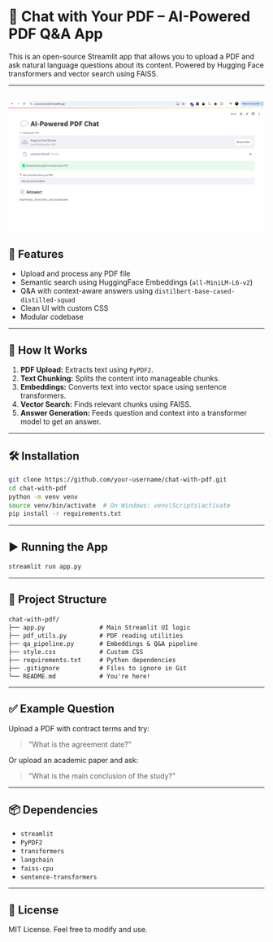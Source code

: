 # 📄 Chat with Your PDF – AI-Powered PDF Q&A App

This is an open-source Streamlit app that allows you to upload a PDF and ask natural language questions about its content. Powered by Hugging Face transformers and vector search using FAISS.

---
![AI-powered-pdf-screenshot](./ai-powered-pdf.png)
---

## 🚀 Features

- Upload and process any PDF file
- Semantic search using HuggingFace Embeddings (`all-MiniLM-L6-v2`)
- Q&A with context-aware answers using `distilbert-base-cased-distilled-squad`
- Clean UI with custom CSS
- Modular codebase

---

## 🧠 How It Works

1. **PDF Upload:** Extracts text using `PyPDF2`.
2. **Text Chunking:** Splits the content into manageable chunks.
3. **Embeddings:** Converts text into vector space using sentence transformers.
4. **Vector Search:** Finds relevant chunks using FAISS.
5. **Answer Generation:** Feeds question and context into a transformer model to get an answer.

---

## 🛠️ Installation

```bash
git clone https://github.com/your-username/chat-with-pdf.git
cd chat-with-pdf
python -m venv venv
source venv/bin/activate  # On Windows: venv\Scripts\activate
pip install -r requirements.txt
```

---

## ▶️ Running the App

```bash
streamlit run app.py
```

---

## 📁 Project Structure

```
chat-with-pdf/
├── app.py               # Main Streamlit UI logic
├── pdf_utils.py         # PDF reading utilities
├── qa_pipeline.py       # Embeddings & Q&A pipeline
├── style.css            # Custom CSS
├── requirements.txt     # Python dependencies
├── .gitignore           # Files to ignore in Git
└── README.md            # You're here!
```

---

## ✅ Example Question

Upload a PDF with contract terms and try:

> "What is the agreement date?"

Or upload an academic paper and ask:

> "What is the main conclusion of the study?"

---

## 📦 Dependencies

- `streamlit`
- `PyPDF2`
- `transformers`
- `langchain`
- `faiss-cpu`
- `sentence-transformers`

---

## 📄 License

MIT License. Feel free to modify and use.